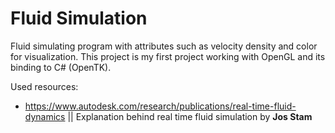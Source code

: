 # Fluid Simulation
 Fluid simulating program with attributes such as velocity density and color for visualization.
 This project is my first project working with OpenGL and its binding to C# (OpenTK).
 
 Used resources:
- https://www.autodesk.com/research/publications/real-time-fluid-dynamics || Explanation behind real time fluid simulation by **Jos Stam**
